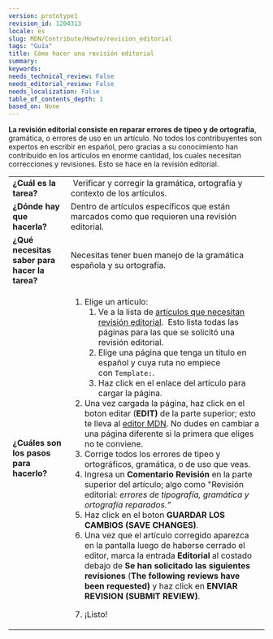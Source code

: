 ```yaml
---
version: prototype1
revision_id: 1204313
locale: es
slug: MDN/Contribute/Howto/revision_editorial
tags: "Guía"
title: Cómo hacer una revisión editorial
summary: 
keywords: 
needs_technical_review: False
needs_editorial_review: False
needs_localization: False
table_of_contents_depth: 1
based_on: None
---
```

<p class="summary"><strong>La revisión editorial consiste en reparar errores de tipeo y de ortografía</strong>, gramática, o errores de uso en un artículo. No todos los contribuyentes son expertos en escribir en español, pero gracias a su conocimiento han contribuído en los artículos en enorme cantidad, los cuales necesitan correcciones y revisiones. Esto se hace en la revisión editorial.</p>

<table class="fullwidth-table">
 <tbody>
  <tr>
   <td><strong>¿Cuál es la tarea?</strong></td>
   <td>&nbsp;Verificar y corregir la gramática, ortografía y contexto de los artículos.</td>
  </tr>
  <tr>
   <td><strong>¿Dónde hay que hacerla?</strong></td>
   <td>Dentro de artículos específicos que están marcados como que requieren una revisión editorial.</td>
  </tr>
  <tr>
   <td><strong>¿Qué necesitas saber para hacer la tarea?</strong></td>
   <td>Necesitas tener buen manejo de la gramática española y su ortografía.</td>
  </tr>
  <tr>
   <td><strong>¿Cuáles son los pasos para hacerlo?</strong></td>
   <td>
    <ol>
     <li>Elige un artículo:
      <ol>
       <li>Ve a la lista de <a href="/es/docs/needs-review/editorial">artículos que necesitan revisión editorial</a>. &nbsp;Esto lista todas las páginas para las que se solicitó una revisión editorial.</li>
       <li>Elige una página que tenga un título en español y cuya ruta no empiece con&nbsp;<code>Template:</code>.</li>
       <li>Haz click en el enlace del artículo para cargar la página.</li>
      </ol>
     </li>
     <li>Una vez cargada la página, haz click en el boton editar (<strong>EDIT)</strong>&nbsp;de la parte superior; esto te lleva al <a href="/es/docs/Project:MDN/Contributing/Editor_guide">editor MDN</a>. No dudes en cambiar a una página diferente si la primera que eliges no te conviene.</li>
     <li>Corrige todos los errores de tipeo y ortográficos, gramática, o de uso que veas.</li>
     <li>Ingresa un&nbsp;<strong>Comentario Revisión </strong>en la parte superior del artículo; algo como "Revisión editorial<em>: errores de tipografía, gramática y ortografía&nbsp;<em>reparados</em>."</em></li>
     <li>Haz click en el boton&nbsp;<strong>GUARDAR LOS CAMBIOS (SAVE CHANGES)</strong>.</li>
     <li>Una vez que el artículo corregido aparezca en la pantalla luego de haberse cerrado el editor, marca la entrada&nbsp;<strong>Editorial</strong>&nbsp;al costado debajo de <strong>Se han solicitado las siguientes revisiones</strong>&nbsp;(<strong>The following reviews have been requested)&nbsp;</strong>y haz click en&nbsp;<strong>ENVIAR REVISION (SUBMIT REVIEW)</strong>.</li>
     <li>
      <p>¡Listo!</p>
     </li>
    </ol>
   </td>
  </tr>
 </tbody>
</table>

<p>&nbsp;</p>


